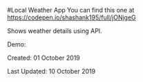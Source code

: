 #Local Weather App
You can find this one at https://codepen.io/shashank195/full/jONjgeG

Shows weather details using API.

Demo:

Created: 01 October 2019

Last Updated: 10 October 2019














